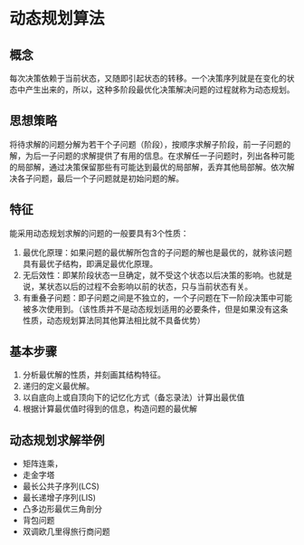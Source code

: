 # 动态规划算法

## 概念
每次决策依赖于当前状态，又随即引起状态的转移。一个决策序列就是在变化的状态中产生出来的，所以，这种多阶段最优化决策解决问题的过程就称为动态规划。

## 思想策略
将待求解的问题分解为若干个子问题（阶段），按顺序求解子阶段，前一子问题的解，为后一子问题的求解提供了有用的信息。在求解任一子问题时，列出各种可能的局部解，通过决策保留那些有可能达到最优的局部解，丢弃其他局部解。依次解决各子问题，最后一个子问题就是初始问题的解。

## 特征
能采用动态规划求解的问题的一般要具有3个性质： 
1. 最优化原理：如果问题的最优解所包含的子问题的解也是最优的，就称该问题具有最优子结构，即满足最优化原理。 
2. 无后效性：即某阶段状态一旦确定，就不受这个状态以后决策的影响。也就是说，某状态以后的过程不会影响以前的状态，只与当前状态有关。 
3. 有重叠子问题：即子问题之间是不独立的，一个子问题在下一阶段决策中可能被多次使用到。（该性质并不是动态规划适用的必要条件，但是如果没有这条性质，动态规划算法同其他算法相比就不具备优势）

## 基本步骤
1. 分析最优解的性质，并刻画其结构特征。 
2. 递归的定义最优解。 
3. 以自底向上或自顶向下的记忆化方式（备忘录法）计算出最优值 
4. 根据计算最优值时得到的信息，构造问题的最优解

## 动态规划求解举例
- 矩阵连乘，
- 走金字塔
- 最长公共子序列(LCS) 
- 最长递增子序列(LIS) 
- 凸多边形最优三角剖分 
- 背包问题 
- 双调欧几里得旅行商问题
